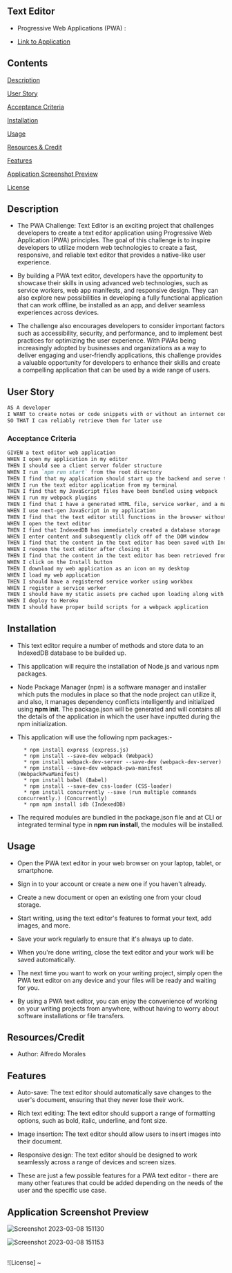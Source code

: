 ## Text Editor

- Progressive Web Applications (PWA) :

- [Link to Application]()

## Contents

[Description](#description)

[User Story](#user-story)

[Acceptance Criteria](#acceptance-criteria)

[Installation](#installation)

[Usage](#usage)

[Resources & Credit](#resourcescredit)

[Features](#features)

[Application Screenshot Preview](#application-screenshot-preview)

[License](#license)

## Description

- The PWA Challenge: Text Editor is an exciting project that challenges developers to create a text editor application using Progressive Web Application (PWA) principles. The goal of this challenge is to inspire developers to utilize modern web technologies to create a fast, responsive, and reliable text editor that provides a native-like user experience.

- By building a PWA text editor, developers have the opportunity to showcase their skills in using advanced web technologies, such as service workers, web app manifests, and responsive design. They can also explore new possibilities in developing a fully functional application that can work offline, be installed as an app, and deliver seamless experiences across devices.

- The challenge also encourages developers to consider important factors such as accessibility, security, and performance, and to implement best practices for optimizing the user experience. With PWAs being increasingly adopted by businesses and organizations as a way to deliver engaging and user-friendly applications, this challenge provides a valuable opportunity for developers to enhance their skills and create a compelling application that can be used by a wide range of users.

## User Story

```md
AS A developer
I WANT to create notes or code snippets with or without an internet connection
SO THAT I can reliably retrieve them for later use
```

### Acceptance Criteria

```md
GIVEN a text editor web application
WHEN I open my application in my editor
THEN I should see a client server folder structure
WHEN I run `npm run start` from the root directory
THEN I find that my application should start up the backend and serve the client
WHEN I run the text editor application from my terminal
THEN I find that my JavaScript files have been bundled using webpack
WHEN I run my webpack plugins
THEN I find that I have a generated HTML file, service worker, and a manifest file
WHEN I use next-gen JavaScript in my application
THEN I find that the text editor still functions in the browser without errors
WHEN I open the text editor
THEN I find that IndexedDB has immediately created a database storage
WHEN I enter content and subsequently click off of the DOM window
THEN I find that the content in the text editor has been saved with IndexedDB
WHEN I reopen the text editor after closing it
THEN I find that the content in the text editor has been retrieved from our IndexedDB
WHEN I click on the Install button
THEN I download my web application as an icon on my desktop
WHEN I load my web application
THEN I should have a registered service worker using workbox
WHEN I register a service worker
THEN I should have my static assets pre cached upon loading along with subsequent pages and static assets
WHEN I deploy to Heroku
THEN I should have proper build scripts for a webpack application
```

## Installation

- This text editor require a number of methods and store data to an IndexedDB database to be builded up.

- This application will require the installation of Node.js and various npm packages.

- Node Package Manager (npm) is a software manager and installer which puts the modules in place so that the node project can utilize it, and also, it manages dependency conflicts intelligently and initialized using **npm init**. The package.json will be generated and will contains all the details of the application in which the user have inputted during the npm initialization.

- This application will use the following npm packages:-

        * npm install express (express.js)
        * npm install --save-dev webpack (Webpack)
        * npm install webpack-dev-server --save-dev (webpack-dev-server)
        * npm install --save-dev webpack-pwa-manifest (WebpackPwaManifest)
        * npm install babel (Babel)
        * npm install --save-dev css-loader (CSS-loader)
        * npm install concurrently --save (run multiple commands concurrently.) (Concurrently)
        * npm npm install idb (IndexedDB)

- The required modules are bundled in the package.json file and at CLI or integrated terminal type in **npm run install**, the modules will be installed.

## Usage

- Open the PWA text editor in your web browser on your laptop, tablet, or smartphone.

- Sign in to your account or create a new one if you haven't already.

- Create a new document or open an existing one from your cloud storage.

- Start writing, using the text editor's features to format your text, add images, and more.

- Save your work regularly to ensure that it's always up to date.

- When you're done writing, close the text editor and your work will be saved automatically.

- The next time you want to work on your writing project, simply open the PWA text editor on any device and your files will be ready and waiting for you.

- By using a PWA text editor, you can enjoy the convenience of working on your writing projects from anywhere, without having to worry about software installations or file transfers.

## Resources/Credit

- Author: Alfredo Morales

## Features

- Auto-save: The text editor should automatically save changes to the user's document, ensuring that they never lose their work.

- Rich text editing: The text editor should support a range of formatting options, such as bold, italic, underline, and font size.

- Image insertion: The text editor should allow users to insert images into their document.

- Responsive design: The text editor should be designed to work seamlessly across a range of devices and screen sizes.

- These are just a few possible features for a PWA text editor - there are many other features that could be added depending on the needs of the user and the specific use case.

## Application Screenshot Preview
![Screenshot 2023-03-08 151130](https://user-images.githubusercontent.com/113931387/223838690-b678665e-ec9f-41ee-bd6b-ff2ccdcd9d77.png)


![Screenshot 2023-03-08 151153](https://user-images.githubusercontent.com/113931387/223838713-28ffc098-cd85-4e0b-a797-4bc93883328d.png)

##

![License]
~
